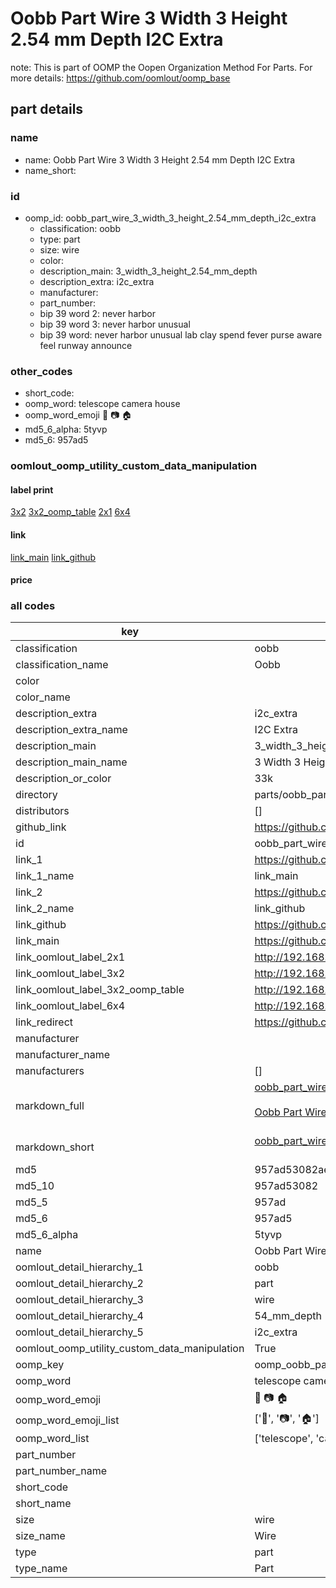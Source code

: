 # Oobb Part Wire 3 Width 3 Height 2.54 mm Depth I2C Extra  

note: This is part of OOMP the Oopen Organization Method For Parts. For more details: https://github.com/oomlout/oomp_base

##  part details
  







### name
* name: Oobb Part Wire 3 Width 3 Height 2.54 mm Depth I2C Extra
* name_short: 
### id
* oomp_id: oobb_part_wire_3_width_3_height_2.54_mm_depth_i2c_extra
  * classification: oobb
  * type: part
  * size: wire
  * color: 
  * description_main: 3_width_3_height_2.54_mm_depth
  * description_extra: i2c_extra
  * manufacturer: 
  * part_number: 
  * bip 39 word 2: never harbor
  * bip 39 word 3: never harbor unusual
  * bip 39 word: never harbor unusual lab clay spend fever purse aware feel runway announce

### other_codes
* short_code: 
* oomp_word: telescope camera house
* oomp_word_emoji :telescope: :camera: :house:
* md5_6_alpha: 5tyvp
* md5_6: 957ad5






### oomlout_oomp_utility_custom_data_manipulation
#### label print
[3x2](http://192.168.1.245:1112/?label=oomp%205tyvp)
[3x2_oomp_table](http://192.168.1.108:1112/?label=oomp%205tyvp)
[2x1](http://192.168.1.242:1112/?label=oomp%205tyvp)
[6x4](http://192.168.1.55:1112/?label=oomp%205tyvp)    

#### link

[link_main](https://github.com/oomlout/oomlout_oomp_version_1_messy/tree/main/parts/oobb_part_wire_3_width_3_height_2.54_mm_depth_i2c_extra) [link_github](https://github.com/oomlout/oomlout_oomp_version_1_messy/tree/main/parts/oobb_part_wire_3_width_3_height_2.54_mm_depth_i2c_extra)                             

#### price







### all codes 
| key | value |  
| --- | --- |  
| classification | oobb |  
| classification_name | Oobb |  
| color |  |  
| color_name |  |  
| description_extra | i2c_extra |  
| description_extra_name | I2C Extra |  
| description_main | 3_width_3_height_2.54_mm_depth |  
| description_main_name | 3 Width 3 Height 2.54 mm Depth |  
| description_or_color | 33k |  
| directory | parts/oobb_part_wire_3_width_3_height_2.54_mm_depth_i2c_extra |  
| distributors | [] |  
| github_link | https://github.com/oomlout/oomlout_oomp_part_src/tree/main/parts/oobb_part_wire_3_width_3_height_2.54_mm_depth_i2c_extra |  
| id | oobb_part_wire_3_width_3_height_2.54_mm_depth_i2c_extra |  
| link_1 | https://github.com/oomlout/oomlout_oomp_version_1_messy/tree/main/parts/oobb_part_wire_3_width_3_height_2.54_mm_depth_i2c_extra |  
| link_1_name | link_main |  
| link_2 | https://github.com/oomlout/oomlout_oomp_version_1_messy/tree/main/parts/oobb_part_wire_3_width_3_height_2.54_mm_depth_i2c_extra |  
| link_2_name | link_github |  
| link_github | https://github.com/oomlout/oomlout_oomp_version_1_messy/tree/main/parts/oobb_part_wire_3_width_3_height_2.54_mm_depth_i2c_extra |  
| link_main | https://github.com/oomlout/oomlout_oomp_version_1_messy/tree/main/parts/oobb_part_wire_3_width_3_height_2.54_mm_depth_i2c_extra |  
| link_oomlout_label_2x1 | http://192.168.1.242:1112/?label=oomp%205tyvp |  
| link_oomlout_label_3x2 | http://192.168.1.245:1112/?label=oomp%205tyvp |  
| link_oomlout_label_3x2_oomp_table | http://192.168.1.108:1112/?label=oomp%205tyvp |  
| link_oomlout_label_6x4 | http://192.168.1.55:1112/?label=oomp%205tyvp |  
| link_redirect | https://github.com/oomlout/oomlout_oomp_version_1_messy/tree/main/parts/oobb_part_wire_3_width_3_height_2.54_mm_depth_i2c_extra |  
| manufacturer |  |  
| manufacturer_name |  |  
| manufacturers | [] |  
| markdown_full | [oobb_part_wire_3_width_3_height_2.54_mm_depth_i2c_extra](none)<br>[](none)<br>[Oobb Part Wire 3 Width 3 Height 2.54 Mm Depth I2C Extra](none)<br><br> |  
| markdown_short | [oobb_part_wire_3_width_3_height_2.54_mm_depth_i2c_extra](none)<br><br> |  
| md5 | 957ad53082ae8aaf451517c1dc9a44a8 |  
| md5_10 | 957ad53082 |  
| md5_5 | 957ad |  
| md5_6 | 957ad5 |  
| md5_6_alpha | 5tyvp |  
| name | Oobb Part Wire 3 Width 3 Height 2.54 mm Depth I2C Extra |  
| oomlout_detail_hierarchy_1 | oobb |  
| oomlout_detail_hierarchy_2 | part |  
| oomlout_detail_hierarchy_3 | wire |  
| oomlout_detail_hierarchy_4 | 54_mm_depth |  
| oomlout_detail_hierarchy_5 | i2c_extra |  
| oomlout_oomp_utility_custom_data_manipulation | True |  
| oomp_key | oomp_oobb_part_wire_3_width_3_height_2.54_mm_depth_i2c_extra |  
| oomp_word | telescope camera house |  
| oomp_word_emoji | :telescope: :camera: :house: |  
| oomp_word_emoji_list | [':telescope:', ':camera:', ':house:'] |  
| oomp_word_list | ['telescope', 'camera', 'house'] |  
| part_number |  |  
| part_number_name |  |  
| short_code |  |  
| short_name |  |  
| size | wire |  
| size_name | Wire |  
| type | part |  
| type_name | Part |  
